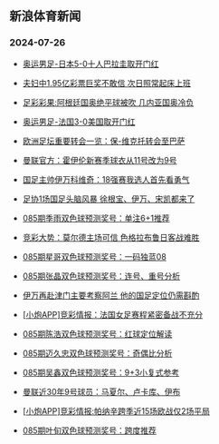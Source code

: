 ## 新浪体育新闻 
### 2024-07-26

+ [奥运男足-日本5-0十人巴拉圭取开门红](https://sports.sina.com.cn/china/national/2024-07-25/doc-incfhxxk6482362.shtml)

+ [夫妇中1.95亿彩票巨奖不敢信 次日照常起床上班](https://sports.sina.com.cn/l/2024-07-25/doc-incffmvv6856984.shtml)

+ [足彩彩果:阿根廷国奥绝平球被吹 几内亚国奥冷负](https://sports.sina.com.cn/l/2024-07-25/doc-incfhxxk6489620.shtml)

+ [奥运男足-法国3-0美国取开门红](https://sports.sina.com.cn/china/national/2024-07-25/doc-incfhxxk6481682.shtml)

+ [欧洲足坛重要转会一览：保-维克托转会至巴萨](https://sports.sina.com.cn/l/2024-07-25/doc-incfikph3080419.shtml)

+ [曼联官方：霍伊伦新赛季球衣从11号改为9号](https://sports.sina.com.cn/g/2024-07-25/doc-incfhhzv9160274.shtml)

+ [国足主帅伊万科维奇：18强赛我选人首先看勇气](https://sports.sina.com.cn/china/2024-07-25/doc-incfikph3096327.shtml)

+ [足协1场国足头脑风暴 徐根宝、伊万、宋凯都来了](https://sports.sina.com.cn/china/2024-07-25/doc-incfikph3094537.shtml)

+ [085期季雨双色球预测奖号：单注6+1推荐](https://sports.sina.com.cn/l/2024-07-25/doc-incfiefk3184482.shtml)

+ [竞彩大势：莫尔德主场可信 色格拉布鲁日客战难胜](https://sports.sina.com.cn/l/2024-07-25/doc-incfhxxp8819071.shtml)

+ [085期星哥双色球预测奖号：一码独蓝08](https://sports.sina.com.cn/l/2024-07-25/doc-incfiefp5498943.shtml)

+ [085期张晶双色球预测奖号：连号、重号分析](https://sports.sina.com.cn/l/2024-07-25/doc-incfiefh6404438.shtml)

+ [伊万再赴津门主要考察阿兰 他的国足定位仍需斟酌](https://sports.sina.com.cn/china/2024-07-25/doc-incfiqva6263720.shtml)

+ [[小炮APP]竞彩情报：法国女足赛程紧密备战不充分](https://sports.sina.com.cn/l/2024-07-25/doc-incfikpm5416277.shtml)

+ [085期陈浩双色球预测奖号：红球定位解读](https://sports.sina.com.cn/l/2024-07-25/doc-incfiefh6405699.shtml)

+ [085期迈久忠双色球预测奖号：奇偶比分析](https://sports.sina.com.cn/l/2024-07-25/doc-incfiefm8722921.shtml)

+ [085期吴鑫双色球预测奖号：9+3小复式参考](https://sports.sina.com.cn/l/2024-07-25/doc-incfiefp5497786.shtml)

+ [曼联近30年9号球员：马夏尔、卢卡库、伊布](https://sports.sina.com.cn/g/2024-07-25/doc-incfhhzs6816549.shtml)

+ [[小炮APP]竞彩情报:帕纳辛跨季近15场欧战仅2场平局](https://sports.sina.com.cn/l/2024-07-25/doc-incfhxxn3272368.shtml)

+ [085期叶旬双色球预测奖号：跨度推荐](https://sports.sina.com.cn/l/2024-07-25/doc-incfiefh6402626.shtml)

